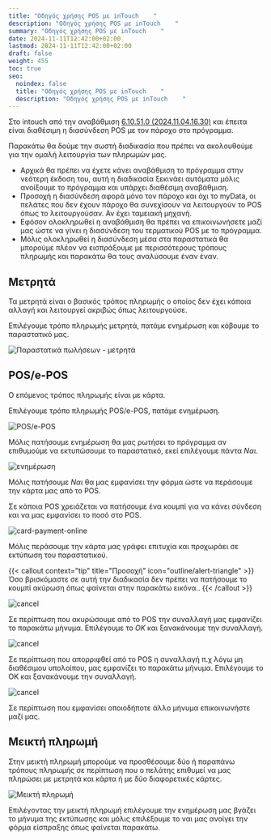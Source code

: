 ```yaml
---
title: "Οδηγός χρήσης POS με inTouch    "
description: "Οδηγός χρήσης POS με inTouch    "
summary: "Οδηγός χρήσης POS με inTouch    "
date: 2024-11-11T12:42:00+02:00
lastmod: 2024-11-11T12:42:00+02:00
draft: false
weight: 455
toc: true
seo:
  noindex: false
  title: "Οδηγός χρήσης POS με inTouch    "
  description: "Οδηγός χρήσης POS με inTouch    "
---
```



Στο intouch από την αναβάθμιση [6.10.51.0 (2024.11.04.16.30)](#) και έπειτα είναι διαθέσιμη η διασύνδεση POS με τον πάροχο στο πρόγραμμα. 

Παρακάτω θα δούμε την σωστή διαδικασία που πρέπει να ακολουθούμε για την ομαλή λειτουργία των πληρωμών μας.

* Αρχικά θα πρέπει να έχετε κάνει αναβάθμιση το πρόγραμμα στην νεότερη έκδοση του, αυτή η διαδικασία ξεκινάει αυτόματα μόλις ανοίξουμε το πρόγραμμα και υπάρχει διαθέσιμη αναβάθμιση.
* Προσοχή η διασύνδεση αφορά μόνο τον πάροχο και όχι το myData, οι πελάτες που δεν έχουν πάροχο θα συνεχίσουν να λειτουργούν το POS όπως το λειτουργούσαν. Αν έχει ταμειακή μηχανή.
* Εφόσον ολοκληρωθεί η αναβάθμιση θα πρέπει να επικοινωνήσετε μαζί μας ώστε να γίνει η διασύνδεση του τερματικού POS με το πρόγραμμα.
* Μόλις ολοκληρωθεί η διασύνδεση μέσα στα παραστατικά θα μπορούμε πλέον να εισπράξουμε με περισσότερους τρόπους πληρωμής και παρακάτω θα τους αναλύσουμε έναν έναν.

## Μετρητά

Τα μετρητά είναι ο βασικός τρόπος πληρωμής ο οποίος δεν έχει κάποια αλλαγή και λειτουργεί ακριβώς όπως λειτουργούσε.

Επιλέγουμε τρόπο πληρωμής μετρητά, πατάμε ενημέρωση και κόβουμε το παραστατικό μας.

![Παραστατικά πωλήσεων - μετρητά](/images/parastatiko-metrita.jpg "Παραστατικά πωλήσεων - μετρητά")

## POS/e-POS

Ο επόμενος τρόπος πληρωμής είναι με κάρτα.

Επιλέγουμε τρόπο πληρωμής POS/e-POS, πατάμε ενημέρωση.

![POS/e-POS](/images/parastatiko-pos.jpg "POS/e-POS")

Μόλις πατήσουμε ενημέρωση θα μας ρωτήσει το πρόγραμμα αν επιθυμούμε να εκτυπώσουμε το παραστατικό, εκεί επιλέγουμε πάντα *Ναι*. 

![ενημέρωση](/images/parastatiko-print.jpg "ενημέρωση")

Μόλις πατήσουμε *Ναι* θα μας εμφανίσει την φόρμα ώστε να περάσουμε την κάρτα μας από το POS.

Σε κάποια POS χρειάζεται να πατήσουμε ένα κουμπί για να κάνει σύνδεση και να μας εμφανίσει το ποσό στο POS.

![card-payment-online](/images/card-payment-online.jpg "card-payment-online")

Μόλις περάσουμε την κάρτα μας γράφει επιτυχία και προχωράει σε εκτύπωση του παραστατικού.

{{< callout context="tip" title="Προσοχή" icon="outline/alert-triangle" >}}
Όσο βρισκόμαστε σε αυτή την διαδικασία δεν πρέπει να πατήσουμε το κουμπί ακύρωση όπως φαίνεται στην παρακάτω εικόνα..
{{< /callout >}}

![cancel](/images/card-payment-online-cancel.jpg "cancel")

Σε περίπτωση που ακυρώσουμε από το POS την συναλλαγή μας εμφανίζει το παρακάτω μήνυμα. Επιλέγουμε το *ΟΚ* και ξανακάνουμε την συναλλαγή.

![cancel](/images/card-payment-online-cancel-1.jpg "cancel")

Σε περίπτωση που απορριφθεί από το POS η συναλλαγή π.χ λόγω μη διαθέσιμου υπολοίπου,  μας εμφανίζει το παρακάτω μήνυμα. Επιλέγουμε το ΟΚ και ξανακάνουμε την συναλλαγή.

![cancel](/images/card-payment-online-cancel-2.jpg "cancel")

Σε περίπτωση που εμφανίσει οποιοδήποτε άλλο μήνυμα επικοινωνήστε μαζί μας.

## Μεικτή πληρωμή

Στην μεικτή πληρωμή μπορούμε να προσθέσουμε δύο ή παραπάνω τρόπους πληρωμής σε περίπτωση που ο πελάτης επιθυμεί να μας πληρώσει με μετρητά και κάρτα ή με δύο διαφορετικές κάρτες.

![Μεικτή πληρωμή](/images/parastatiko-mikti-pliromi.jpg "Μεικτή πληρωμή")

Επιλέγοντας την μεικτή πληρωμή επιλέγουμε την ενημέρωση μας βγάζει το μήνυμα της εκτύπωσης και μόλις επιλέξουμε το ναι μας ανοίγει την φόρμα είσπραξης όπως φαίνεται παρακάτω.
